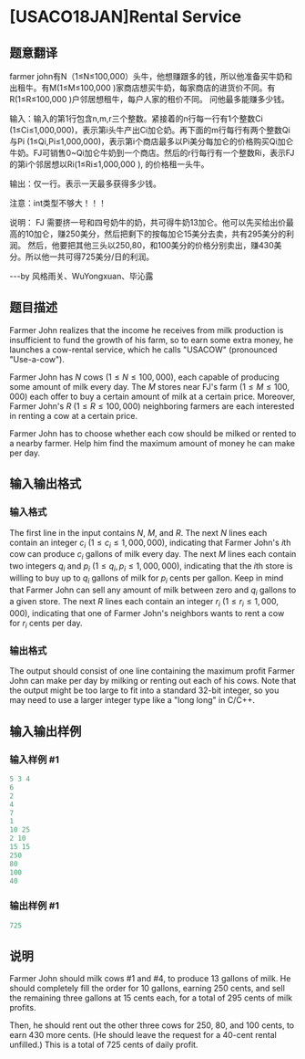 # [USACO18JAN]Rental Service

## 题意翻译

farmer john有N（1≤N≤100,000）头牛，他想赚跟多的钱，所以他准备买牛奶和出租牛。有M(1≤M≤100,000 )家商店想买牛奶，每家商店的进货价不同。有R(1≤R≤100,000 )户邻居想租牛，每户人家的租价不同。 问他最多能赚多少钱。

输入：输入的第1行包含n,m,r三个整数。紧接着的n行每一行有1个整数Ci (1≤Ci≤1,000,000)，表示第i头牛产出Ci加仑奶。再下面的m行每行有两个整数Qi与Pi (1≤Qi,Pi≤1,000,000)，表示第i个商店最多以Pi美分每加仑的价格购买Qi加仑牛奶。FJ可销售0~Qi加仑牛奶到一个商店。然后的r行每行有一个整数Ri，表示FJ的第i个邻居想以Ri(1≤Ri≤1,000,000 ), 的价格租一头牛。

输出：仅一行。表示一天最多获得多少钱。

注意：int类型不够大！！！

说明： FJ 需要挤一号和四号奶牛的奶，共可得牛奶13加仑。他可以先买给出价最高的10加仑，赚250美分，然后把剩下的按每加仑15美分去卖，共有295美分的利润。 然后，他要把其他三头以250,80，和100美分的价格分别卖出，赚430美分。所以他一共可得725美分/日的利润。

---by 风格雨关、WuYongxuan、毕沁露

## 题目描述

Farmer John realizes that the income he receives from milk production is insufficient to fund the growth of his farm, so to earn some extra money, he launches a cow-rental service, which he calls "USACOW" (pronounced "Use-a-cow").

Farmer John has $N$ cows ($1 \leq N \leq 100,000$), each capable of producing some amount of milk every day. The $M$ stores near FJ's farm ($1 \leq M \leq 100,000$) each offer to buy a certain amount of milk at a certain price. Moreover, Farmer John's $R$ ($1 \leq R \leq 100,000$) neighboring farmers are each interested in renting a cow at a certain price.

Farmer John has to choose whether each cow should be milked or rented to a nearby farmer. Help him find the maximum amount of money he can make per day.

## 输入输出格式

### 输入格式

The first line in the input contains $N$, $M$, and $R$. The next $N$ lines each contain an integer $c_i$ ($1 \leq c_i \leq 1,000,000$), indicating that Farmer John's $i$th cow can produce $c_i$ gallons of milk every day. The next $M$ lines each contain two integers $q_i$ and $p_i$ ($1 \leq q_i, p_i \leq 1,000,000$), indicating that the $i$th store is willing to buy up to $q_i$ gallons of milk for $p_i$ cents per gallon. Keep in mind that Farmer John can sell any amount of milk between zero and $q_i$ gallons to a given store. The next $R$ lines each contain an integer $r_i$ ($1 \leq r_i \leq 1,000,000$), indicating that one of Farmer John's neighbors wants to rent a cow for $r_i$ cents per day.

### 输出格式

The output should consist of one line containing the maximum profit Farmer John can make per day by milking or renting out each of his cows. Note that the output might be too large to fit into a standard 32-bit integer, so you may need to use a larger integer type like a "long long" in C/C++.

## 输入输出样例

### 输入样例 #1

```cpp
5 3 4
6
2
4
7
1
10 25
2 10
15 15
250
80
100
40
```


### 输出样例 #1

```cpp
725

```
## 说明

Farmer John should milk cows #1 and #4, to produce 13 gallons of milk. He should completely fill the order for 10 gallons, earning 250 cents, and sell the remaining three gallons at 15 cents each, for a total of 295 cents of milk profits.

Then, he should rent out the other three cows for 250, 80, and 100 cents, to earn 430 more cents. (He should leave the request for a 40-cent rental unfilled.) This is a total of 725 cents of daily profit.

